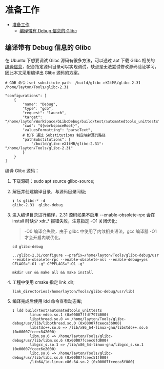 # 准备工作

- [准备工作](#准备工作)
  - [编译带有 Debug 信息的 Glibc](#编译带有-debug-信息的-glibc)

## 编译带有 Debug 信息的 Glibc

在 Ubuntu 下想要调试 Glibc 源码有很多方法，可以通过 apt 下载 Glibc 相关的[编译信息](https://cloud.tencent.com/developer/article/1116156)，配合指定源码目录可以实现调试，缺点是无法尝试修改源码验证学习，因此本文采用编译出 Glibc 源码的方案。

```shell
# GDB 命令：set substitute-path  /build/glibc-eX1tMB/glibc-2.31 /home/layton/Tools/glibc-2.31

"configurations": [
    {
        "name": "Debug",
        "type": "gdb",
        "request": "launch",
        "target": "/home/layton/WorkSpace/GLibcDebug/build/test/automatedtools_unittests",
        "cwd": "${workspaceRoot}",
        "valuesFormatting": "parseText",
        # 如下 通过 Substitutions 制定映射源码路径
        "pathSubstitutions": {
            "/build/glibc-eX1tMB/glibc-2.31": "/home/layton/Tools/glibc-2.31"
        }
    }
]
```

编译 Glibc 源码：

1. 下载源码：sudo apt source glibc-source;

2. 解压并创建编译目录，与源码目录同级;

    ```shell
    ❯ ls glibc-* -d                 
    glibc-2.31  glibc-debug
    ```

3. 进入编译目录进行编译，2.31 源码如果不启用 --enable-obsolete-rpc 会在 install 时缺少 xdr_* 报错失败，注意指定 -O1 关闭优化;
    > -O0 编译会失败，由于 glibc 中使用了内敛相关语法，gcc 编译器 -O1 才会开启内联优化。

    ```shell
    cd glibc-debug

    ../glibc-2.31/configure --prefix=/home/layton/Tools/glibc-debug/usr --enable-obsolete-rpc --enable-obsolete-nsl --enable-debug=yes CFLAGS="-O1 -g" CPPFLAGS="-O1 -g"

    mkdir usr && make all && make install 
    ```

4. 工程中使用 cmake 指定 link_dir;

    ```shell
    link_directories(/home/layton/Tools/glibc-debug/usr/lib)
    ```

5. 编译完成后使用 ldd 命令查看动态库;

    ```shell
    ❯ ldd build/test/automatedtools_unittests
            linux-vdso.so.1 (0x00007ffdf7974000)
            libpthread.so.0 => /home/layton/Tools/glibc-debug/usr/lib/libpthread.so.0 (0x00007fceeca3b000)
            libstdc++.so.6 => /lib/x86_64-linux-gnu/libstdc++.so.6 (0x00007fceec842000)
            libm.so.6 => /home/layton/Tools/glibc-debug/usr/lib/libm.so.6 (0x00007fceec6fd000)
            libgcc_s.so.1 => /lib/x86_64-linux-gnu/libgcc_s.so.1 (0x00007fceec6e2000)
            libc.so.6 => /home/layton/Tools/glibc-debug/usr/lib/libc.so.6 (0x00007fceec51f000)
            /lib64/ld-linux-x86-64.so.2 (0x00007fceeca5f000)
    ```
